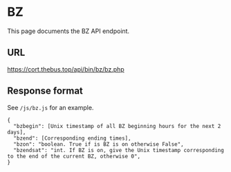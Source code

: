 # BZ

This page documents the BZ API endpoint.

## URL

https://cort.thebus.top/api/bin/bz/bz.php

## Response format

See `/js/bz.js` for an example.

```
{
  "bzbegin": [Unix timestamp of all BZ beginning hours for the next 2 days],
  "bzend": [Corresponding ending times],
  "bzon": "boolean. True if is BZ is on otherwise False",
  "bzendsat": "int. If BZ is on, give the Unix timestamp corresponding to the end of the current BZ, otherwise 0",
}
```
